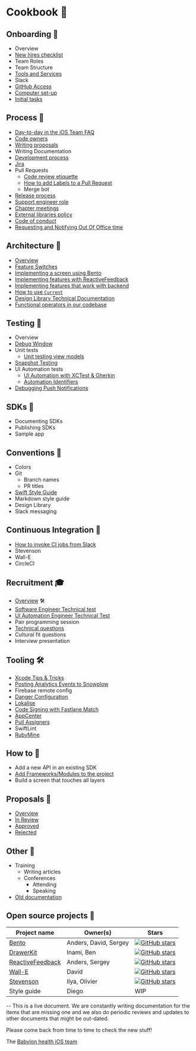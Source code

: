 # Cookbook 🥘

## Onboarding 🚢
  - Overview
  - [New hires checklist](./Technical-Documents/NewHiresCheckList.md)
  - Team Roles
  - Team Structure
  - [Tools and Services](./Technical-Documents/ToolsAndServices.md)
  - Slack
  - [GitHub Access](./Technical-Documents/NewHiresCheckList.md#github-access)
  - [Computer set-up](./Technical-Documents/NewHiresCheckList.md#install-prerequisites)
  - [Initial tasks](./Technical-Documents/NewHiresCheckList.md#whats-next)

## Process 🚓
  - [Day-to-day in the iOS Team FAQ](./Technical-Documents/WorkingAtBabylon.md)
  - [Code owners](./Proposals/CODEOWNERS.md)
  - [Writing proposals](./Technical-Documents/WritingAProposal.md)
  - Writing Documentation
  - [Development process](https://github.com/babylonhealth/ios-playbook/blob/master/Cookbook/Technical-Documents/Development-Process.md)
  - [Jira](https://github.com/babylonhealth/ios-playbook/blob/master/Cookbook/Technical-Documents/JIRA.md)
  - Pull Requests
  	- [Code review etiquette](https://github.com/babylonhealth/ios-playbook/blob/master/Etiquette/CODE_REVIEW.md)
  	- [How to add Labels to a Pull Request](./Technical-Documents/LabelsInPRs.md)
  	- Merge bot
  - [Release process](./Technical-Documents/ReleaseProcess.md)
  - [Support engineer role](./Technical-Documents/SupportEngineerRole.md)
  - [Chapter meetings](./Technical-Documents/meetings-purpose.md)
  - [External libraries policy](./Technical-Documents/External-libraries.md)
  - [Code of conduct](https://github.com/babylonhealth/ios-playbook/blob/master/Etiquette/README.md)
  - [Requesting and Notifying Out Of Office time](./Technical-Documents/OutOffOfficeRequest.md)

## Architecture 🗼
  - [Overview](./Technical-Documents/Architecture.md)
  - [Feature Switches](./Technical-Documents/FeatureSwitches.md)
  - [Implementing a screen using Bento](./Technical-Documents/From_0%25_to_100%25_with_Bento.md)
  - [Implementing features with ReactiveFeedback](https://ilya.puchka.me/implementing-features-with-reactivefeedback/)
  - [Implementing features that work with backend](./Technical-Documents/BackendFeatureHowTo.md)
  - [How to use `Current`](./Technical-Documents/Current-guide.md)
  - [Design Library Technical Documentation](./Technical-Documents/DesignLibrary.md)
  - [Functional operators in our codebase](./Technical-Documents/FunctionalOperators.md)

## Testing 🧪
  - Overview
  - [Debug Window](./Technical-Documents/TheDebugWindow.md)
  - Unit tests
     - [Unit testing view models](./Technical-Documents/UnitTestingViewModels.md)
  - [Snapshot Testing](./Technical-Documents/SnapshotTestingTips.md)
  - UI Automation tests
     - [UI Automation with XCTest & Gherkin](./Technical-Documents/UIAutomation.md)  
     - [Automation Identifiers](./Technical-Documents/AutomationIdentifiers.md)
  - [Debugging Push Notifications](./Technical-Documents/DebuggingPushNotifications.md) 

## SDKs 🌱
  - Documenting SDKs
  - Publishing SDKs
  - Sample app

## Conventions 🍊
  - Colors
  - Git
    - Branch names
    - PR titles
  - [Swift Style Guide](./Style-guide)
  - Markdown style guide
  - Design Library
  - Slack messaging

## Continuous Integration 🚦
  - [How to invoke CI jobs from Slack](./Technical-Documents/SlackCIIntegration.md)
  - Stevenson
  - Wall-E
  - CircleCI

## Recruitment 🎓
  - [Overview](https://github.com/babylonhealth/ios-playbook/blob/master/Interview/README.md) 🛠
  - [Software Engineer Technical test](https://github.com/babylonhealth/ios-playbook/blob/master/Interview/demo.md)
  - [UI Automation Engineer Technical Test](https://github.com/babylonhealth/ios-playbook/blob/master/Interview/AutomationExercise.md)
  - Pair programming session
  - [Technical questions](https://github.com/babylonhealth/ios-playbook/blob/master/Interview/questions.md)
  - Cultural fit questions
  - Interview presentation

## Tooling 🛠
  - [Xcode Tips & Tricks](./Technical-Documents/XcodeTips.md)
  - [Posting Analytics Events to Snowplow](./Technical-Documents/SnowplowHowTo.md)
  - Firebase remote config
  - [Danger Configuration](./Technical-Documents/DangerRules.md)
  - [Lokalise](./Technical-Documents/Lokalise.md)
  - [Code Signing with Fastlane Match](./Technical-Documents/FastlaneMatch.md)
  - [AppCenter](./Technical-Documents/AppCenter.md)
  - [Pull Assigners](./Technical-Documents/PullAssigners.md)
  - SwiftLint
  - [RubyMine](Technical-Documents/RubyMine.md)

## How to 🤔
  - Add a new API in an existing SDK
  - [Add Frameworks/Modules to the project](./Technical-Documents/AddingFrameworks.md)
  - Build a screen that touches all layers

## Proposals 📖
  - [Overview](./Technical-Documents/WritingAProposal.md)
  - [In Review](https://github.com/babylonhealth/ios-playbook/pulls?q=is%3Aopen+is%3Apr+label%3A%22Proposal+%F0%9F%99%88%22+label%3A%22Ready+for+Review+%F0%9F%9A%80%22)
  - [Approved](https://github.com/babylonhealth/ios-playbook/pulls?utf8=%E2%9C%93&q=is%3Apr+is%3Aclosed+label%3A%22Proposal+%F0%9F%99%88%22+is%3Amerged+)
  - [Rejected](https://github.com/babylonhealth/ios-playbook/pulls?utf8=%E2%9C%93&q=is%3Apr+is%3Aclosed+label%3A%22Proposal+%F0%9F%99%88%22+is%3Aunmerged)

## Other 👀
  - Training
    - Writing articles
    - Conferences
      - Attending
      - Speaking
  - [Old documentation](https://github.com/babylonhealth/babylon-ios/wiki/Old-Documentation)

## Open source projects 🚀
| Project name                  | Owner(s)                 | Stars        |
|-------------------------------|--------------------------| ------------ |
| [Bento](https://github.com/babylonhealth/Bento)                         | Anders, David, Sergey    | [![GitHub stars](https://img.shields.io/github/stars/babylonhealth/Bento.svg?style=social&label=Star&maxAge=2592000)](https://github.com/babylonhealth/Bento/stargazers/) |
| [DrawerKit](https://github.com/babylonhealth/DrawerKit)                     | Inami, Ben               |    [![GitHub stars](https://img.shields.io/github/stars/babylonhealth/DrawerKit.svg?style=social&label=Star&maxAge=2592000)](https://github.com/babylonhealth/DrawerKit/stargazers/) |
| [ReactiveFeedback](https://github.com/babylonhealth/ReactiveFeedback)              | Anders, Sergey           |    [![GitHub stars](https://img.shields.io/github/stars/babylonhealth/ReactiveFeedback.svg?style=social&label=Star&maxAge=2592000)](https://github.com/babylonhealth/ReactiveFeedback/stargazers/) |
| [Wall-E](https://github.com/babylonhealth/Wall-E)                        | David               |    [![GitHub stars](https://img.shields.io/github/stars/babylonhealth/Wall-E.svg?style=social&label=Star&maxAge=2592000)](https://github.com/babylonhealth/Wall-E/stargazers/)    |
| [Stevenson](https://github.com/babylonhealth/Stevenson)                     | Ilya, Olivier                     |    [![GitHub stars](https://img.shields.io/github/stars/babylonhealth/Stevenson.svg?style=social&label=Star&maxAge=2592000)](https://github.com/babylonhealth/Stevenson/stargazers/) |
| Style guide                   | Diego                    |    WIP       |

--
This is a live document. We are constantly writing documentation for the items that are missing one and we also do periodic reviews and updates to other documents that might be out-dated.

Please come back from time to time to check the new stuff!

The [Babylon health iOS team](http://github.com/babylonhealth)
